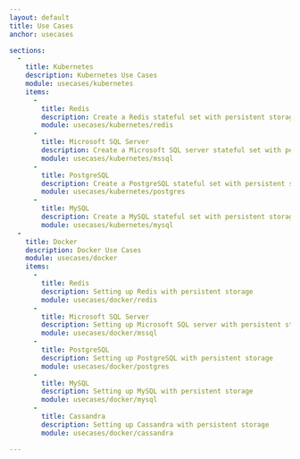 ```yaml
---
layout: default
title: Use Cases
anchor: usecases

sections:
  -
    title: Kubernetes
    description: Kubernetes Use Cases
    module: usecases/kubernetes
    items:
      -
        title: Redis
        description: Create a Redis stateful set with persistent storage
        module: usecases/kubernetes/redis
      -
        title: Microsoft SQL Server
        description: Create a Microsoft SQL server stateful set with persistent storage
        module: usecases/kubernetes/mssql
      -
        title: PostgreSQL
        description: Create a PostgreSQL stateful set with persistent storage
        module: usecases/kubernetes/postgres
      -
        title: MySQL
        description: Create a MySQL stateful set with persistent storage
        module: usecases/kubernetes/mysql
  -
    title: Docker
    description: Docker Use Cases
    module: usecases/docker
    items:
      -
        title: Redis
        description: Setting up Redis with persistent storage
        module: usecases/docker/redis
      -
        title: Microsoft SQL Server
        description: Setting up Microsoft SQL server with persistent storage
        module: usecases/docker/mssql
      -
        title: PostgreSQL
        description: Setting up PostgreSQL with persistent storage
        module: usecases/docker/postgres
      -
        title: MySQL
        description: Setting up MySQL with persistent storage
        module: usecases/docker/mysql
      -
        title: Cassandra
        description: Setting up Cassandra with persistent storage
        module: usecases/docker/cassandra

---
```

